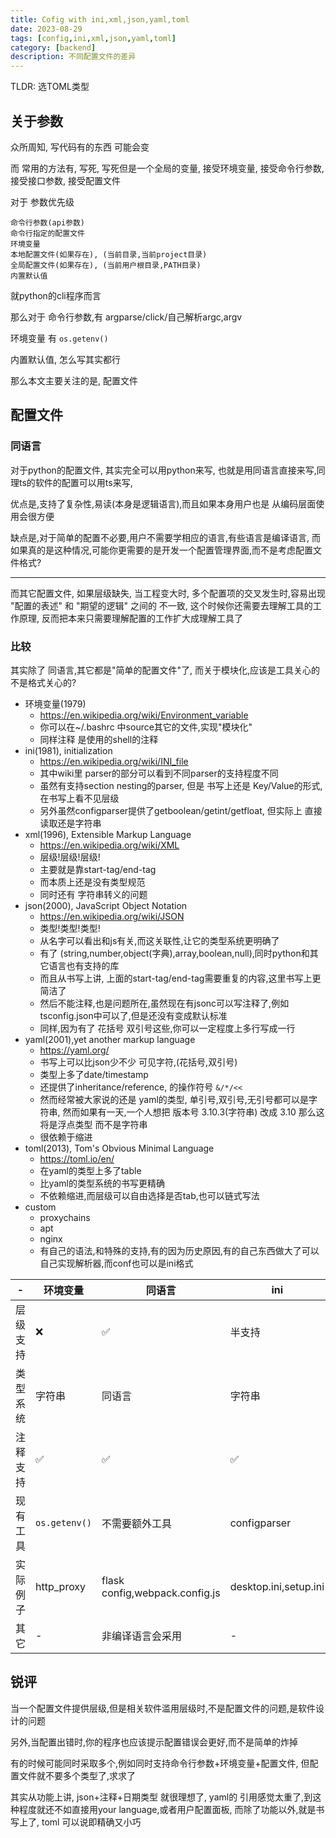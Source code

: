 ```yaml
---
title: Cofig with ini,xml,json,yaml,toml
date: 2023-08-29
tags: [config,ini,xml,json,yaml,toml]
category: [backend]
description: 不同配置文件的差异
---
```


TLDR: 选TOML类型

<!--more-->

## 关于参数

众所周知, 写代码有的东西 可能会变

而 常用的方法有, 写死, 写死但是一个全局的变量, 接受环境变量, 接受命令行参数, 接受接口参数, 接受配置文件

对于 参数优先级

```text
命令行参数(api参数)
命令行指定的配置文件
环境变量
本地配置文件(如果存在), (当前目录,当前project目录)
全局配置文件(如果存在), (当前用户根目录,PATH目录)
内置默认值
```

就python的cli程序而言

那么对于 命令行参数,有 argparse/click/自己解析argc,argv

环境变量 有 `os.getenv()`

内置默认值, 怎么写其实都行

那么本文主要关注的是, 配置文件

## 配置文件

### 同语言

对于python的配置文件, 其实完全可以用python来写, 也就是用同语言直接来写,同理ts的软件的配置可以用ts来写,

优点是,支持了复杂性,易读(本身是逻辑语言),而且如果本身用户也是 从编码层面使用会很方便

缺点是,对于简单的配置不必要,用户不需要学相应的语言,有些语言是编译语言, 而如果真的是这种情况,可能你更需要的是开发一个配置管理界面,而不是考虑配置文件格式?

---

而其它配置文件, 如果层级缺失, 当工程变大时, 多个配置项的交叉发生时,容易出现 "配置的表述" 和 "期望的逻辑" 之间的 不一致, 这个时候你还需要去理解工具的工作原理, 反而把本来只需要理解配置的工作扩大成理解工具了
### 比较

其实除了 同语言,其它都是"简单的配置文件"了, 而关于模块化,应该是工具关心的不是格式关心的?

- 环境变量(1979)
	- https://en.wikipedia.org/wiki/Environment_variable
	- 你可以在~/.bashrc 中source其它的文件,实现"模块化"
	- 同样注释 是使用的shell的注释
- ini(1981), initialization
	- https://en.wikipedia.org/wiki/INI_file
	- 其中wiki里 parser的部分可以看到不同parser的支持程度不同
	- 虽然有支持section nesting的parser, 但是 书写上还是 Key/Value的形式, 在书写上看不见层级
	- 另外虽然configparser提供了getboolean/getint/getfloat, 但实际上 直接读取还是字符串
- xml(1996), Extensible Markup Language
	- https://en.wikipedia.org/wiki/XML
	- 层级!层级!层级!
	- 主要就是靠start-tag/end-tag
	- 而本质上还是没有类型规范
	- 同时还有 字符串转义的问题
- json(2000), JavaScript Object Notation
	- https://en.wikipedia.org/wiki/JSON
	- 类型!类型!类型!
	- 从名字可以看出和js有关,而这关联性,让它的类型系统更明确了
	- 有了 (string,number,object(字典),array,boolean,null),同时python和其它语言也有支持的库
	- 而且从书写上讲, 上面的start-tag/end-tag需要重复的内容,这里书写上更简洁了
	- 然后不能注释,也是问题所在,虽然现在有jsonc可以写注释了,例如tsconfig.json中可以了,但是还没有变成默认标准
	- 同样,因为有了 花括号 双引号这些,你可以一定程度上多行写成一行
- yaml(2001),yet another markup language
	- https://yaml.org/
	- 书写上可以比json少不少 可见字符,(花括号,双引号)
	- 类型上多了date/timestamp
	- 还提供了inheritance/reference, 的操作符号 `&/*/<<`
	- 然而经常被大家说的还是 yaml的类型, 单引号,双引号,无引号都可以是字符串, 然而如果有一天,一个人想把 版本号 3.10.3(字符串) 改成 3.10 那么这将是浮点类型 而不是字符串
	- 很依赖于缩进
- toml(2013), Tom's Obvious Minimal Language
	- https://toml.io/en/
	- 在yaml的类型上多了table
	- 比yaml的类型系统的书写更精确
	- 不依赖缩进,而层级可以自由选择是否tab,也可以链式写法
- custom
	- proxychains
	- apt
	- nginx
	- 有自己的语法,和特殊的支持,有的因为历史原因,有的自己东西做大了可以自己实现解析器,而conf也可以是ini格式


| -        | 环境变量      | 同语言                         |ini|xml|json|yaml|toml |custom|
| -------- | ------------- | ------------------------------ | ------------ | ---- | ---- | ---- | --- | ----------------------------------------------- |
| 层级支持 |❌ |✅|半支持|✅ |✅ |✅|✅|? |
|类型系统 |字符串|同语言|字符串 |字符串|string,number,map,array,bool,null|比json多date,timestamp|比yaml多了table,而类型描述的书写更精确|?|
|注释支持|✅ |✅ |✅ |✅|❌ |✅|✅|? |
|现有工具| `os.getenv()` |不需要额外工具|configparser |xml |json |pyyaml|tomllib|?|
|实际例子| http_proxy    | flask config,webpack.config.js |desktop.ini,setup.ini|pom.xml|前端配置,前端RESTFUL接口 |docker compose,github actions,jenkins|pyproject.toml|`/etc/proxychains.conf`,`/etc/apt/sources.list`,`/etc/nginx/sites-available/default` |
|其它|-|非编译语言会采用|-|-|-|类型书写不够明确,引用感觉多余| -   | -                                               |


## 锐评

当一个配置文件提供层级,但是相关软件滥用层级时,不是配置文件的问题,是软件设计的问题

另外,当配置出错时,你的程序也应该提示配置错误会更好,而不是简单的炸掉

有的时候可能同时采取多个,例如同时支持命令行参数+环境变量+配置文件, 但配置文件就不要多个类型了,求求了

其实从功能上讲, json+注释+日期类型 就很理想了, yaml的 引用感觉太重了,到这种程度就还不如直接用your language,或者用户配置面板, 而除了功能以外,就是书写上了, toml 可以说即精确又小巧